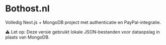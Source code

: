 # Bothost.nl

Volledig Next.js + MongoDB project met authenticatie en PayPal-integratie.

⚠️ Let op: Deze versie gebruikt lokale JSON-bestanden voor dataopslag in plaats van MongoDB.
